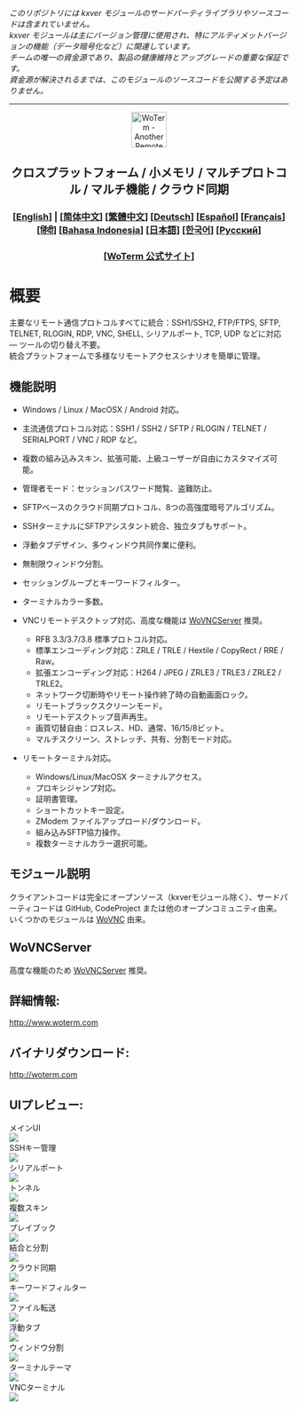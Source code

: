 *このリポジトリには kxver モジュールのサードパーティライブラリやソースコードは含まれていません。  
kxver モジュールは主にバージョン管理に使用され、特にアルティメットバージョンの機能（データ暗号化など）に関連しています。  
チームの唯一の資金源であり、製品の健康維持とアップグレードの重要な保証です。  
資金源が解決されるまでは、このモジュールのソースコードを公開する予定はありません。*  
***
<p align="center">
  <img src="doc/woterm.png" width="64" alt="WoTerm - Another Remote Access Assistant">
  <h2 style="text-align: center;">クロスプラットフォーム / 小メモリ / マルチプロトコル / マルチ機能 / クラウド同期</h2>
<h3 style="text-align: center;">
  [<a href="../README.md">English</a>] | 
  [<a href="README-zh_CN.md">简体中文</a>]
  [<a href="README-zh_TW.md">繁體中文</a>]
  [<a href="README-de.md">Deutsch</a>]
  [<a href="README-es.md">Español</a>]
  [<a href="README-fr.md">Français</a>]
  [<a href="README-hi.md">हिंदी</a>]
  [<a href="README-id.md">Bahasa Indonesia</a>]
  [<a href="README-ja.md">日本語</a>]
  [<a href="README-ko.md">한국어</a>]
  [<a href="README-ru.md">Русский</a>]
</h3>
  <h3 style="text-align: center;">[<a href="https://woterm.com">WoTerm 公式サイト</a>]</a></h3>
</p>

# 概要
主要なリモート通信プロトコルすべてに統合：SSH1/SSH2, FTP/FTPS, SFTP, TELNET, RLOGIN, RDP, VNC, SHELL, シリアルポート, TCP, UDP などに対応 — ツールの切り替え不要。  
統合プラットフォームで多様なリモートアクセスシナリオを簡単に管理。

## 機能説明
- Windows / Linux / MacOSX / Android 対応。  
- 主流通信プロトコル対応：SSH1 / SSH2 / SFTP / RLOGIN / TELNET / SERIALPORT / VNC / RDP など。  
- 複数の組み込みスキン、拡張可能、上級ユーザーが自由にカスタマイズ可能。  
- 管理者モード：セッションパスワード閲覧、盗難防止。  
- SFTPベースのクラウド同期プロトコル、8つの高強度暗号アルゴリズム。  
- SSHターミナルにSFTPアシスタント統合、独立タブもサポート。  
- 浮動タブデザイン、多ウィンドウ共同作業に便利。  
- 無制限ウィンドウ分割。  
- セッショングループとキーワードフィルター。  
- ターミナルカラー多数。

- VNCリモートデスクトップ対応、高度な機能は [WoVNCServer](http://wovnc.com) 推奨。  
  - RFB 3.3/3.7/3.8 標準プロトコル対応。  
  - 標準エンコーディング対応：ZRLE / TRLE / Hextile / CopyRect / RRE / Raw。  
  - 拡張エンコーディング対応：H264 / JPEG / ZRLE3 / TRLE3 / ZRLE2 / TRLE2。  
  - ネットワーク切断時やリモート操作終了時の自動画面ロック。  
  - リモートブラックスクリーンモード。  
  - リモートデスクトップ音声再生。  
  - 画質切替自由：ロスレス、HD、通常、16/15/8ビット。  
  - マルチスクリーン、ストレッチ、共有、分割モード対応。

- リモートターミナル対応。  
  - Windows/Linux/MacOSX ターミナルアクセス。  
  - プロキシジャンプ対応。  
  - 証明書管理。  
  - ショートカットキー設定。  
  - ZModem ファイルアップロード/ダウンロード。  
  - 組み込みSFTP協力操作。  
  - 複数ターミナルカラー選択可能。

## モジュール説明
クライアントコードは完全にオープンソース（kxverモジュール除く）、サードパーティコードは GitHub, CodeProject または他のオープンコミュニティ由来。いくつかのモジュールは [WoVNC](http://wovnc.com) 由来。

## WoVNCServer
高度な機能のため [WoVNCServer](http://wovnc.com) 推奨。

## 詳細情報:
<a href="http://www.woterm.com">http://www.woterm.com</a>

## バイナリダウンロード:
<a href="http://woterm.com">http://woterm.com</a>

## UIプレビュー:
<div>メインUI<br><img src="doc/main.gif"/></div>
<div>SSHキー管理<br><img src="doc/keymgr2.gif"></div>
<div>シリアルポート<br><img src="doc/serialport.gif"></div>
<div>トンネル<br><img src="doc/tunnel.png"></div>
<div>複数スキン<br><img src="doc/skins.png"></div>
<div>プレイブック<br><img src="doc/playbook.gif"></div>
<div>結合と分割<br><img src="doc/merge.gif"></div>
<div>クラウド同期<br><img src="doc/sync.gif"></div>
<div>キーワードフィルター<br><img src="doc/filter.gif"></div>
<div>ファイル転送<br><img src="doc/sftp.gif"></div>
<div>浮動タブ<br><img src="doc/float.gif"></div>
<div>ウィンドウ分割<br><img src="doc/split.gif"></div>
<div>ターミナルテーマ<br><img src="doc/patten.gif"></div>
<div>VNCターミナル<br><img src="doc/vnc.gif"/></div>

